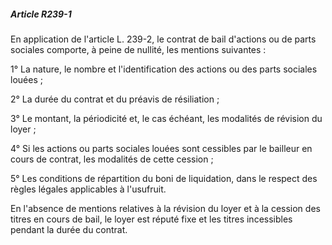 ##### Article R239-1

En application de l'article L. 239-2, le contrat de bail d'actions ou de parts sociales comporte, à peine de nullité, les mentions suivantes :

1° La nature, le nombre et l'identification des actions ou des parts sociales louées ;

2° La durée du contrat et du préavis de résiliation ;

3° Le montant, la périodicité et, le cas échéant, les modalités de révision du loyer ;

4° Si les actions ou parts sociales louées sont cessibles par le bailleur en cours de contrat, les modalités de cette cession ;

5° Les conditions de répartition du boni de liquidation, dans le respect des règles légales applicables à l'usufruit.

En l'absence de mentions relatives à la révision du loyer et à la cession des titres en cours de bail, le loyer est réputé fixe et les titres incessibles pendant la durée du contrat.

